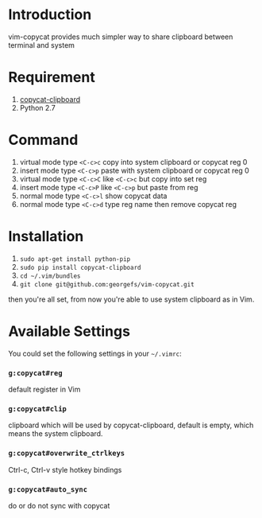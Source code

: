 Introduction
===
vim-copycat provides much simpler way to share clipboard between terminal and system


Requirement
===

1. [copycat-clipboard](https://github.com/littleq0903/copycat)
2. Python 2.7


Command
===

1. virtual mode type `<C-c>c` copy into system clipboard or copycat reg 0
2. insert mode type `<C-c>p` paste with system clipboard or copycat reg 0
3. virtual mode type `<C-c>C` like `<C-c>c` but copy into set reg
4. insert mode type `<C-c>P` like `<C-c>p` but paste from reg
5. normal mode type `<C-c>l` show copycat data
6. normal mode type `<C-c>d` type reg name then remove copycat reg


Installation
===

1. `sudo apt-get install python-pip`
1. `sudo pip install copycat-clipboard`
2. `cd ~/.vim/bundles`
3. `git clone git@github.com:georgefs/vim-copycat.git`

then you're all set, from now you're able to use system clipboard as in Vim.


Available Settings
===

You could set the following settings in your `~/.vimrc`:

### `g:copycat#reg`
default register in Vim

### `g:copycat#clip`
clipboard which will be used by copycat-clipboard, default is empty, which means the system clipboard.

### `g:copycat#overwrite_ctrlkeys`
Ctrl-c, Ctrl-v style hotkey bindings

### `g:copycat#auto_sync`
do or do not sync with copycat
